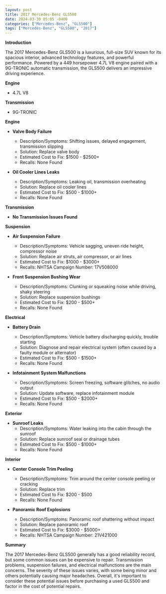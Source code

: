 ```yaml
---
layout: post
title: 2017 Mercedes-Benz GLS500
date: 2024-03-30 05:05 -0400
categories: ["Mercedes-Benz", "GLS500"]
tags: ["Mercedes-Benz", "GLS500", "2017"]
---
```

**Introduction**

The 2017 Mercedes-Benz GLS500 is a luxurious, full-size SUV known for its spacious interior, advanced technology features, and powerful performance. Powered by a 449 horsepower 4.7L V8 engine paired with a 9G-TRONIC automatic transmission, the GLS500 delivers an impressive driving experience.

**Engine**

- 4.7L V8

**Transmission**

- 9G-TRONIC

**Engine**

- **Valve Body Failure**
  - Description/Symptoms: Shifting issues, delayed engagement, transmission slipping
  - Solution: Replace valve body
  - Estimated Cost to Fix: $1500 - $2500+
  - Recalls: None Found

- **Oil Cooler Lines Leaks**
  - Description/Symptoms: Leaking oil, transmission overheating
  - Solution: Replace oil cooler lines
  - Estimated Cost to Fix: $500 - $1000+
  - Recalls: None Found

**Transmission**

- **No Transmission Issues Found**

**Suspension**

- **Air Suspension Failure**
  - Description/Symptoms: Vehicle sagging, uneven ride height, compressor noise
  - Solution: Replace air struts, air compressor, or air lines
  - Estimated Cost to Fix: $1000 - $3000+
  - Recalls: NHTSA Campaign Number: 17V508000

- **Front Suspension Bushing Wear**
  - Description/Symptoms: Clunking or squeaking noise while driving, shaky steering
  - Solution: Replace suspension bushings
  - Estimated Cost to Fix: $200 - $500+
  - Recalls: None Found

**Electrical**

- **Battery Drain**
  - Description/Symptoms: Vehicle battery discharging quickly, trouble starting
  - Solution: Diagnose and repair electrical system (often caused by a faulty module or alternator)
  - Estimated Cost to Fix: $500 - $1500+
  - Recalls: None Found

- **Infotainment System Malfunctions**
  - Description/Symptoms: Screen freezing, software glitches, no audio output
  - Solution: Update software, replace infotainment module
  - Estimated Cost to Fix: $500 - $2000+
  - Recalls: None Found

**Exterior**

- **Sunroof Leaks**
  - Description/Symptoms: Water leaking into the cabin through the sunroof
  - Solution: Replace sunroof seal or drainage tubes
  - Estimated Cost to Fix: $500 - $1000+
  - Recalls: None Found

**Interior**

- **Center Console Trim Peeling**
  - Description/Symptoms: Trim around the center console peeling or cracking
  - Solution: Replace trim
  - Estimated Cost to Fix: $200 - $500
  - Recalls: None Found

- **Panoramic Roof Explosions**
  - Description/Symptoms: Panoramic roof shattering without impact
  - Solution: Replace panoramic roof
  - Estimated Cost to Fix: $3000 - $5000+
  - Recalls: NHTSA Campaign Number: 21V421000

**Summary**

The 2017 Mercedes-Benz GLS500 generally has a good reliability record, but some common issues can be expensive to repair. Transmission problems, suspension failures, and electrical malfunctions are the main concerns. The severity of these issues varies, with some being minor and others potentially causing major headaches. Overall, it's important to consider these potential issues before purchasing a used GLS500 and factor in the cost of potential repairs.
